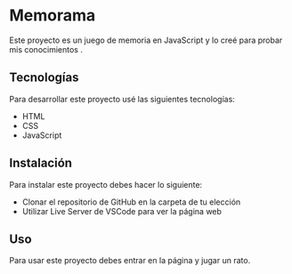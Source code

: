 # Memorama

Este proyecto es un juego de memoria en JavaScript y lo creé para probar mis conocimientos .

## Tecnologías

Para desarrollar este proyecto usé las siguientes tecnologías:

- HTML
- CSS
- JavaScript

## Instalación

Para instalar este proyecto debes hacer lo siguiente:

- Clonar el repositorio de GitHub en la carpeta de tu elección
- Utilizar Live Server de VSCode para ver la página web

## Uso

Para usar este proyecto debes entrar en la página y jugar un rato.
